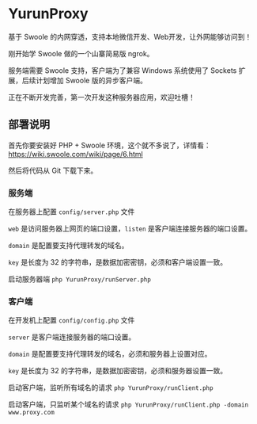 # YurunProxy
基于 Swoole 的内网穿透，支持本地微信开发、Web开发，让外网能够访问到！

刚开始学 Swoole 做的一个山寨简易版 ngrok。

服务端需要 Swoole 支持，客户端为了兼容 Windows 系统使用了 Sockets 扩展，后续计划增加 Swoole 版的异步客户端。

正在不断开发完善，第一次开发这种服务器应用，欢迎吐槽！

## 部署说明

首先你要安装好 PHP + Swoole 环境，这个就不多说了，详情看：https://wiki.swoole.com/wiki/page/6.html

然后将代码从 Git 下载下来。

### 服务端

在服务器上配置 `config/server.php` 文件

`web` 是访问服务器上网页的端口设置，`listen` 是客户端连接服务器的端口设置。

`domain` 是配置要支持代理转发的域名。

`key` 是长度为 32 的字符串，是数据加密密钥，必须和客户端设置一致。

启动服务器端 `php YurunProxy/runServer.php`

### 客户端

在开发机上配置 `config/config.php` 文件

`server` 是客户端连接服务器的端口设置。

`domain` 是配置要支持代理转发的域名，必须和服务器上设置对应。

`key` 是长度为 32 的字符串，是数据加密密钥，必须和服务器设置一致。

启动客户端，监听所有域名的请求 `php YurunProxy/runClient.php`

启动客户端，只监听某个域名的请求 `php YurunProxy/runClient.php -domain www.proxy.com`